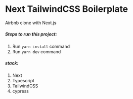 # Next TailwindCSS Boilerplate

Airbnb clone with Next.js

##### Steps to run this project:

1. Run `yarn install` command
2. Run `yarn dev` command

##### stack:

1. Next
2. Typescript
3. TailwindCSS
4. cypress
